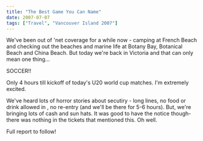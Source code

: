 ```yaml
---
title: "The Best Game You Can Name"
date: 2007-07-07
tags: ["Travel", "Vancouver Island 2007"]
---
```


We've been out of 'net coverage for a while now - camping at French Beach and checking out the beaches and marine life at Botany Bay, Botanical Beach and China Beach. But today we're back in Victoria and that can only mean one thing...

SOCCER!!

Only 4 hours till kickoff of today's U20 world cup matches. I'm extremely excited.

We've heard lots of horror stories about secutiry - long lines, no food or drink allowed in , no re-entry (and we'll be there for 5-6 hours). But, we're bringing lots of cash and sun hats. It was good to have the notice though- there was nothing in the tickets that mentioned this. Oh well.

Full report to follow!
